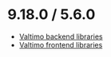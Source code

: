 # 9.18.0 / 5.6.0

* [Valtimo backend libraries](valtimo-backend-libraries.md)
* [Valtimo frontend libraries](valtimo-frontend-libraries.md)